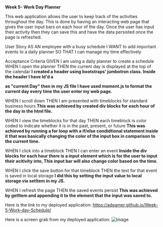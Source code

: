 **Week 5- Work Day Planner**


This web application allows the user to keep track of the activities throughout the day. This is done by having an interacting web page that gives the user input bars on each hour of the day. Once the user has input their activity then they can save this and have the data persisted once the page is refreshed.


User Story
AS AN employee with a busy schedule
I WANT to add important events to a daily planner
SO THAT I can manage my time effectively

Acceptance Criteria
GIVEN I am using a daily planner to create a schedule
WHEN I open the planner
THEN the current day is displayed at the top of the calendar
**I created a header using bootstraps' jumbotron class. Inside the header I have Id'd a <p> as "current Day" then in my JS file I have used moment.js to format the current day every time the user enter my web page.**

WHEN I scroll down
THEN I am presented with timeblocks for standard business hours
**This was achieved by created div blocks for each hour of the day in the html file.**

WHEN I view the timeblocks for that day
THEN each timeblock is color coded to indicate whether it is in the past, 
present, or future
**This was achieved by running a for loop with a if/else condidtional statement inside it that was basically changing the color of the input box in comparison to the current time.**

WHEN I click into a timeblock
THEN I can enter an event
**Inside the div blocks for each hour there is a input element which is for the user to input their acitivity into, This input bar will also change color based on the time.**

WHEN I click the save button for that timeblock
THEN the text for that event is saved in local storage
**I did this by setting the input value to local storage via setItem in my JS.**

WHEN I refresh the page
THEN the saved events persist
**This was achieved by getItem and appending it to the element that the input was saved to.**

Here is the link to my deployed application: https://adeamer.github.io/Week-5-Work-day-Schedule/

Here is a screen grab from my deployed application:
![image](https://user-images.githubusercontent.com/83004232/127754750-0492f1f6-5b07-4e2d-9001-92c0d9462e56.png)



